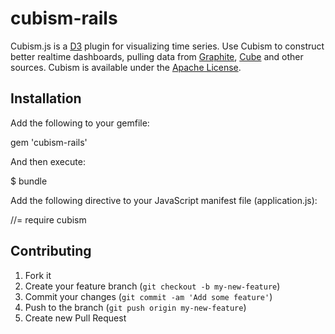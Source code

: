 # cubism-rails

Cubism.js is a [D3](http://mbostock.github.com/d3/) plugin for visualizing time series. Use Cubism to construct better realtime dashboards, pulling data from [Graphite](/square/cubism/wiki/Graphite), [Cube](/square/cubism/wiki/Cube) and other sources. Cubism is available under the [Apache License](/square/cubism/blob/master/LICENSE).

## Installation

Add the following to your gemfile:

  gem 'cubism-rails'

And then execute:

  $ bundle

Add the following directive to your JavaScript manifest file (application.js):

  //= require cubism

## Contributing

1. Fork it
2. Create your feature branch (`git checkout -b my-new-feature`)
3. Commit your changes (`git commit -am 'Add some feature'`)
4. Push to the branch (`git push origin my-new-feature`)
5. Create new Pull Request
